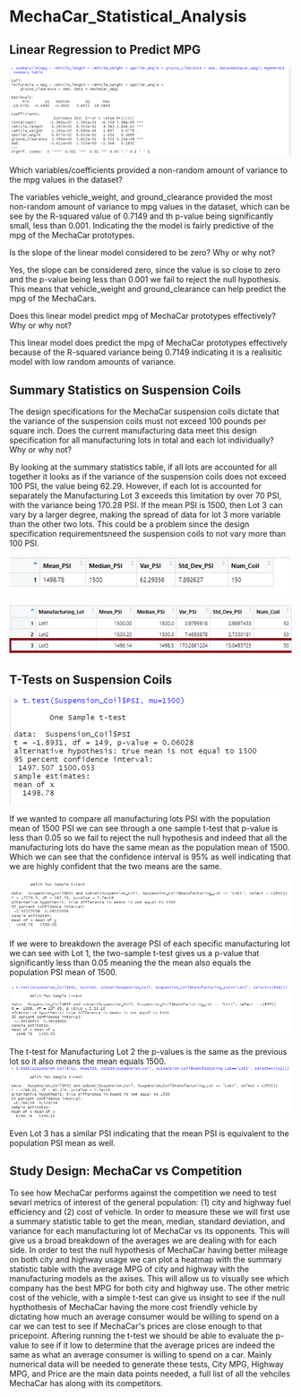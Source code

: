 # MechaCar_Statistical_Analysis

## Linear Regression to Predict MPG

![linear_regression](https://github.com/vanessaneang/MechaCar_Statistical_Analysis/blob/main/Resources/linear_regression_table.png)

Which variables/coefficients provided a non-random amount of variance to the mpg values in the dataset?

The variables vehicle_weight, and ground_clearance provided the most non-random amount of variance to mpg values in the dataset, which can be
see by the R-squared value of 0.7149 and th p-value being significantly small, less than 0.001. Indicating the the model is fairly predictive of the mpg of 
the MechaCar prototypes. 

Is the slope of the linear model considered to be zero? Why or why not?

Yes, the slope can be considered zero, since the value is so close to zero and the p-value being less than 0.001 we fail to reject the null hypothesis. This 
means that vehicle_weight and ground_clearance can help predict the mpg of the MechaCars. 

Does this linear model predict mpg of MechaCar prototypes effectively? Why or why not?

This linear model does predict the mpg of MechaCar prototypes effectively because of the R-squared variance being 0.7149 indicating it is a realisitic model 
with low random amounts of variance.  

## Summary Statistics on Suspension Coils

The design specifications for the MechaCar suspension coils dictate that the variance of the suspension coils must not exceed 100 pounds per square inch. 
Does the current manufacturing data meet this design specification for all manufacturing lots in total and each lot individually? Why or why not?

By looking at the summary statistics table, if all lots are accounted for all together it looks as if the variance of the suspension coils does not exceed
100 PSI, the value being 62.29. However, if each lot is accounted for separately the Manufacturing Lot 3 exceeds this limitation by over 70 PSI, with the
variance being 170.28 PSI. If the mean PSI is 1500, then Lot 3 can vary by a larger degree, making the spread of data for lot 3 more variable than the other
two lots. This could be a problem since the design specification requirementsneed the suspension coils to not vary more than 100 PSI.

![total_summary](https://github.com/vanessaneang/MechaCar_Statistical_Analysis/blob/main/Resources/total_summary.png)

![lot_summary](https://github.com/vanessaneang/MechaCar_Statistical_Analysis/blob/main/Resources/lot_summary.png)

 
## T-Tests on Suspension Coils

![all_t.test](https://github.com/vanessaneang/MechaCar_Statistical_Analysis/blob/main/Resources/all_lot_t_test.png)

If we wanted to compare all manufacturing lots PSI with the population mean of 1500 PSI we can see through a one sample t-test that p-value is less than 
0.05 so we fail to reject the null hypothesis and indeed that all the manufacturing lots do have the same mean as the population mean of 1500. Which we can
see that the confidence interval is 95% as well indicating that we are highly confident that the two means are the same.

![lot1_t.test](https://github.com/vanessaneang/MechaCar_Statistical_Analysis/blob/main/Resources/lot_1_t_test.png)

If we were to breakdown the average PSI of each specific manufacturing lot we can see with Lot 1, the two-sample t-test gives us a p-value that significantly
less than 0.05 meaning the the mean also equals the population PSI mean of 1500.

![lot2_t.test](https://github.com/vanessaneang/MechaCar_Statistical_Analysis/blob/main/Resources/lot_2_t_test.png)

The t-test for Manufacturing Lot 2 the p-values is the same as the previous lot so it also means the mean equals 1500.
![lot3_t.test](https://github.com/vanessaneang/MechaCar_Statistical_Analysis/blob/main/Resources/lot_3_t_test.png)

Even Lot 3 has a similar PSI indicating that the mean PSI is equivalent to the population PSI mean as well.

## Study Design: MechaCar vs Competition

To see how MechaCar performs against the competition we need to test sevarl metrics of interest of the general population: (1) city and highway fuel
efficiency and (2) cost of vehicle. In order to measure these we will first use a summary statistic table to get the mean, median, standard deviation, and 
variance for each manufacturing lot of MechaCar vs its opponents. This will give us a broad breakdown of the averages we are dealing with for each side. In order 
to test the null hypothesis of MechaCar having better mileage on both city and highway usage we can plot a heatmap with the summary statistic table with the average 
MPG of city and highway with the manufacturing models as the axises. This will allow us to visually see which company has the best MPG for both city and highway use. 
The other metric cost of the vehicle, with a simple t-test can give us insight to see if the null hypthothesis of MechaCar having the more cost friendly vehicle by
dictating how much an average consumer would be willing to spend on a car we can test to see if MechaCar's prices are close enough to that pricepoint. Aftering running
the t-test we should be able to evaluate the p-value to see if it low to determine that the average prices are indeed the same as what an average consumer is willing
to spend on a car. Mainly numerical data will be needed to generate these tests, City MPG, Highway MPG, and Price are the main data points needed, a full list of all
the vehciles MechaCar has along with its competitors. 
